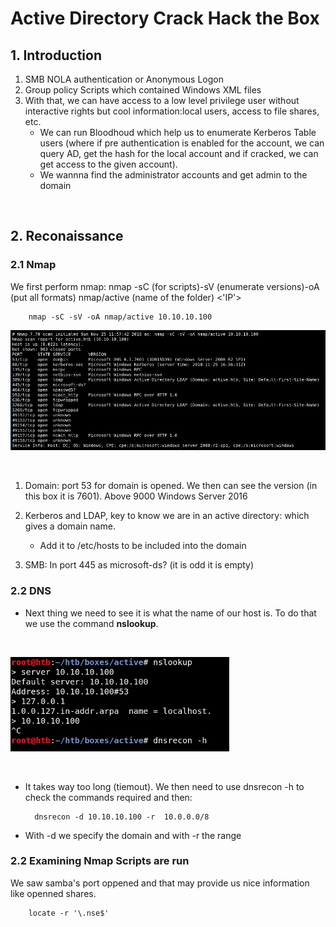 # Active Directory Crack Hack the Box
## 1. Introduction

1. SMB NOLA authentication or Anonymous Logon
2. Group policy Scripts which contained Windows XML files
3. With that, we can have access to a low level privilege user without interactive rights but cool information:local users, access to file shares, etc. 
    + We can run Bloodhoud which help us to enumerate Kerberos Table users (where if pre authentication is enabled for the account, we can query AD, get the hash for the local account and if cracked, we can get access to the given account). 
    + We wannna find the administrator accounts and get admin to the domain

<br>

## 2. Reconaissance
### 2.1  Nmap
We first perform nmap: nmap -sC (for scripts)-sV (enumerate versions)-oA (put all formats) nmap/active (name of the folder) <'IP'>
        
        nmap -sC -sV -oA nmap/active 10.10.10.100

<img src="picturesActiveHTB/2. Nmap results.png"
     alt="Nmap1"
     style="float: center; margin-right: 10px;">
     
    
<br>


1. Domain: port 53 for domain is opened. We then can see the version (in this box it is 7601). Above 9000 Windows Server 2016

2. Kerberos and LDAP, key to know we are in an active directory: which gives a domain name.
    + Add it to /etc/hosts to be included into the domain

3. SMB: In port 445 as microsoft-ds? (it is odd it is empty)

### 2.2 DNS
- Next thing we need to see it is what the name of our host is. To do that we use the command **nslookup**.

<br>

<img src="picturesActiveHTB/5. nslookup + dnsrecon -h.png"
     alt="Nmap1"
     style="float: center; margin-right: 10px;"/>


<br>

- It takes way too long (tiemout). We then need to use dnsrecon -h to check the commands required and then:

        dnsrecon -d 10.10.10.100 -r  10.0.0.0/8

- With -d we specify the domain and with -r the range

### 2.2 Examining Nmap Scripts are run
We saw samba's port oppened and that may provide us nice information like openned shares.

        locate -r '\.nse$'